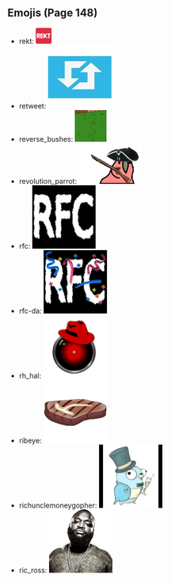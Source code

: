 
## Emojis (Page 148)

* rekt: ![rekt](output/rekt.png)
* retweet: ![retweet](output/retweet.png)
* reverse_bushes: ![reverse_bushes](output/reverse_bushes.gif)
* revolution_parrot: ![revolution_parrot](output/revolution_parrot.gif)
* rfc: ![rfc](output/rfc.png)
* rfc-da: ![rfc-da](output/rfc-da.png)
* rh_hal: ![rh_hal](output/rh_hal.png)
* ribeye: ![ribeye](output/ribeye.png)
* richunclemoneygopher: ![richunclemoneygopher](output/richunclemoneygopher.jpg)
* ric_ross: ![ric_ross](output/ric_ross.jpg)
